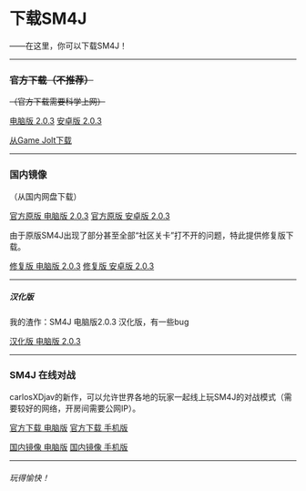 # 下载SM4J

——在这里，你可以下载SM4J！

------

### ~~官方下载（不推荐）~~

~~（官方下载需要科学上网）~~

[电脑版 2.0.3](https://archive.org/download/infoserver/cxdj_2.0.3.exe)      [安卓版 2.0.3](https://archive.org/download/infoserver/cxdj_2.0.3.apk)

[从Game Jolt下载](https://gamejolt.com/games/SM4J/554054)

------

### 国内镜像

（从国内网盘下载）

[官方原版 电脑版 2.0.3](https://sydzy.lanzoux.com/i7BW9hthr2h)      [官方原版 安卓版 2.0.3](https://sydzy.lanzoux.com/iS6hnhthpyh)

由于原版SM4J出现了部分甚至全部“社区关卡”打不开的问题，特此提供修复版下载。

[修复版 电脑版 2.0.3](https://sydzy.lanzoux.com/iiOgohthuzi)      [修复版 安卓版 2.0.3](https://sydzy.lanzoux.com/inWbjhthrza)

------

##### 汉化版

我的渣作：SM4J 电脑版2.0.3 汉化版，有一些bug

[汉化版 电脑版 2.0.3](https://sydzy.lanzoui.com/ivhxphthtob)

------

### SM4J 在线对战

carlosXDjav的新作，可以允许世界各地的玩家一起线上玩SM4J的对战模式（需要较好的网络，开房间需要公网IP）。

[官方下载 电脑版](https://archive.org/download/infoserver/SM4J%20Online%20Battle%201.0.1.zip)  [官方下载 手机版](https://archive.org/download/infoserver/SM4J%20Online%20Battle%201.0.1.apk)

[国内镜像 电脑版](https://sydzy.lanzoui.com/igK80in8nob)  [国内镜像 手机版](https://sydzy.lanzoui.com/ijg3kin8o5i)

------

###### 玩得愉快！